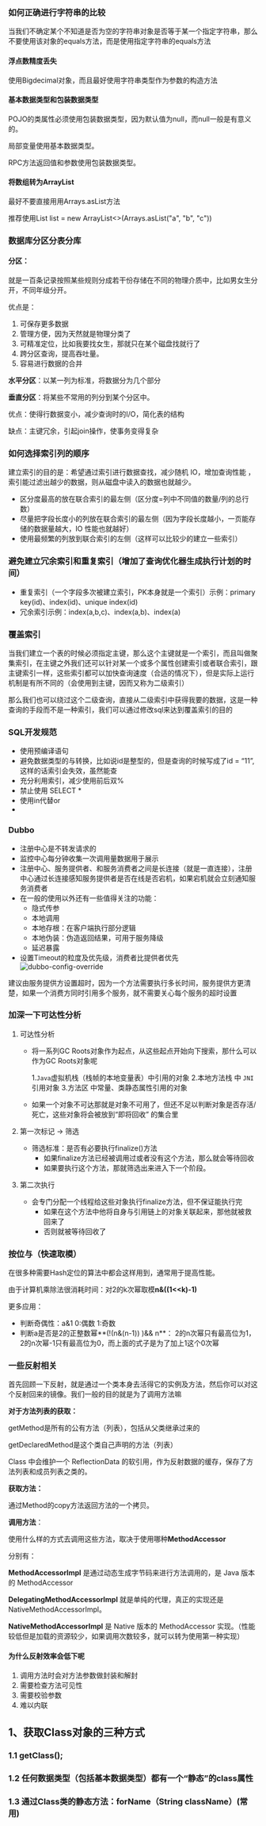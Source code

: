 ### 如何正确进行字符串的比较

当我们不确定某个不知道是否为空的字符串对象是否等于某一个指定字符串，那么不要使用该对象的equals方法，而是使用指定字符串的equals方法



#### 浮点数精度丢失

使用Bigdecimal对象，而且最好使用字符串类型作为参数的构造方法

#### 基本数据类型和包装数据类型

POJO的类属性必须使用包装数据类型，因为默认值为null，而null一般是有意义的。

局部变量使用基本数据类型。

RPC方法返回值和参数使用包装数据类型。

#### 将数组转为ArrayList

最好不要直接用用Arrays.asList方法

推荐使用List list = new ArrayList<>(Arrays.asList("a", "b", "c"))



### 数据库分区分表分库

#### 分区：

就是一百条记录按照某些规则分成若干份存储在不同的物理介质中，比如男女生分开，不同年级分开。

优点是：

1. 可保存更多数据
2. 管理方便，因为天然就是物理分类了
3. 可精准定位，比如我要找女生，那就只在某个磁盘找就行了
4. 跨分区查询，提高吞吐量。
5. 容易进行数据的合并

**水平分区**：以某一列为标准，将数据分为几个部分

**垂直分区**：将某些不常用的列分到某个分区中。

优点：使得行数据变小，减少查询时的I/O，简化表的结构

缺点：主键冗余，引起join操作，使事务变得复杂



### 如何选择索引列的顺序

建立索引的目的是：希望通过索引进行数据查找，减少随机 IO，增加查询性能 ，索引能过滤出越少的数据，则从磁盘中读入的数据也就越少。

- 区分度最高的放在联合索引的最左侧（区分度=列中不同值的数量/列的总行数）
- 尽量把字段长度小的列放在联合索引的最左侧（因为字段长度越小，一页能存储的数据量越大，IO 性能也就越好）
- 使用最频繁的列放到联合索引的左侧（这样可以比较少的建立一些索引）



### 避免建立冗余索引和重复索引（增加了查询优化器生成执行计划的时间）

- 重复索引（一个字段多次被建立索引，PK本身就是一个索引）示例：primary key(id)、index(id)、unique index(id)
- 冗余索引示例：index(a,b,c)、index(a,b)、index(a)



### 覆盖索引

当我们建立一个表的时候必须指定主键，那么这个主键就是一个索引，而且叫做聚集索引，在主键之外我们还可以针对某一个或多个属性创建索引或者联合索引，跟主键索引一样，这些索引都可以加快查询速度（合适的情况下），但是实际上运行机制是有所不同的（会使用到主键，因而又称为二级索引）

那么我们也可以绕过这个二级查询，直接从二级索引中获得我要的数据，这是一种查询的手段而不是一种索引，我们可以通过修改sql来达到覆盖索引的目的



### SQL开发规范

- 使用预编译语句
- 避免数据类型的与转换，比如说id是整型的，但是查询的时候写成了id = “11”,这样的话索引会失效，虽然能查
- 充分利用索引，减少使用前后双%
- 禁止使用 SELECT * 
- 使用in代替or
- 



### Dubbo

- 注册中心是不转发请求的
- 监控中心每分钟收集一次调用量数据用于展示
- 注册中心、服务提供者、和服务消费者之间是长连接（就是一直连接），注册中心通过长连接感知服务提供者是否在线是否宕机，如果宕机就会立刻通知服务消费者
- 在一般的使用以外还有一些值得关注的功能：
  - 隐式传参
  - 本地调用
  - 本地存根：在客户端执行部分逻辑
  - 本地伪装：伪造返回结果，可用于服务降级
  - 延迟暴露
- 设置Timeout的粒度及优先级，消费者比提供者优先![dubbo-config-override](http://dubbo.apache.org/docs/zh-cn/user/sources/images/dubbo-config-override.jpg)

建议由服务提供方设置超时，因为一个方法需要执行多长时间，服务提供方更清楚，如果一个消费方同时引用多个服务，就不需要关心每个服务的超时设置



### 加深一下可达性分析

1. 可达性分析

   - 将一系列GC Roots对象作为起点，从这些起点开始向下搜索，那什么可以作为GC Roots对象呢

     1.`Java`虚拟机栈（栈帧的本地变量表）中引用的对象
     2.本地方法栈 中 `JNI`引用对象
     3.方法区 中常量、类静态属性引用的对象

   - 如果一个对象不可达那就是对象不可用了，但还不足以判断对象是否存活/死亡，这些对象将会被放到“即将回收” 的集合里

2. 第一次标记 -> 筛选

   - 筛选标准：是否有必要执行finalize()方法
     - 如果finalize方法已经被调用过或者没有这个方法，那么就会等待回收
     - 如果要执行这个方法，那就筛选出来进入下一个阶段。

3. 第二次执行

   - 会专门分配一个线程给这些对象执行finalize方法，但不保证能执行完
     - 如果在这个方法中他将自身与引用链上的对象关联起来，那他就被救回来了
     - 否则就被等待回收了



### 按位与（快速取模）

在很多种需要Hash定位的算法中都会这样用到，通常用于提高性能。

由于计算机乘除法很消耗时间：对2的k次幂取模**n&((1<<k)-1)**

更多应用：

- 判断奇偶性：a&1    0:偶数  1:奇数
- 判断a是否是2的正整数幂**(!(n&(n-1)) )&& n**： 2的n次幂只有最高位为1，2的n次幂-1只有最高位为0，而上面的式子是为了加上1这个0次幂



### 一些反射相关

首先回顾一下反射，就是通过一个类本身去活得它的实例及方法，然后你可以对这个反射回来的镜像。我们一般的目的就是为了调用方法嘛

**对于方法列表的获取：**

getMethod是所有的公有方法（列表），包括从父类继承过来的

getDeclaredMethod是这个类自己声明的方法（列表） 

Class 中会维护一个 ReflectionData 的软引用，作为反射数据的缓存，保存了方法列表和成员列表之类的。

**获取方法：**

通过Method的copy方法返回方法的一个拷贝。

**调用方法**：

使用什么样的方式去调用这些方法，取决于使用哪种**MethodAccessor**

分别有：

**MethodAccessorImpl** 是通过动态生成字节码来进行方法调用的，是 Java 版本的 MethodAccessor

**DelegatingMethodAccessorImpl** 就是单纯的代理，真正的实现还是 NativeMethodAccessorImpl。

**NativeMethodAccessorImpl** 是 Native 版本的 MethodAccessor 实现。（性能较低但是加载的资源较少，如果调用次数较多，就可以转为使用第一种实现）

#### 为什么反射效率会低下呢

1. 调用方法时会对方法参数做封装和解封
2. 需要检查方法可见性
3. 需要校验参数
4. 难以内联



## 1、获取Class对象的三种方式

### 1.1   getClass(); 

### 1.2 任何数据类型（包括基本数据类型）都有一个“静态”的class属性 

### 1.3 通过Class类的静态方法：forName（String  className）(常用)